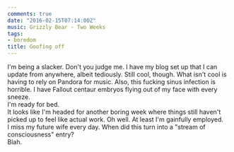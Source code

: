 ```yaml
---
comments: true
date: "2016-02-15T07:14:00Z"
music: Grizzly Bear - Two Weeks
tags:
- boredom
title: Goofing off
---
```


I'm being a slacker. Don't you judge me. I have my blog set up that I can update from anywhere, albeit tediously. Still cool, though. What isn't cool is having to rely on Pandora for music. Also, this fucking sinus infection is horrible. I have Fallout centaur embryos flying out of my face with every sneeze.  
I'm ready for bed.  
It looks like I'm headed for another boring week where things still haven't picked up to feel like actual work. Oh well. At least I'm gainfully employed.  
I miss my future wife every day. When did this turn into a "stream of consciousness" entry?  
Blah.  
